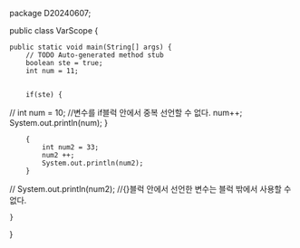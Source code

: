 package D20240607;

public class VarScope {

	public static void main(String[] args) {
		// TODO Auto-generated method stub
		boolean ste = true;
		int num = 11;
		
		
		if(ste) {
//			int num = 10; //변수를 if블럭 안에서 중복 선언할 수 없다.
			num++;
			System.out.println(num);
		}
		
		
		
		{
			int num2 = 33;
			num2 ++;
			System.out.println(num2);
		}
		
//		System.out.println(num2);   //{}블럭 안에서 선언한 변수는 블럭 밖에서 사용할 수 없다.
		
		
	}

}
